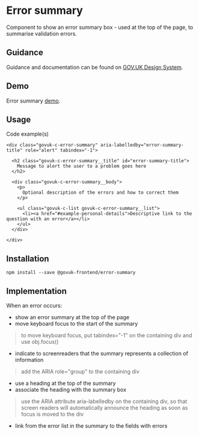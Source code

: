 # Error summary

Component to show an error summary box - used at the top of the page, to summarise validation errors.

## Guidance

Guidance and documentation can be found on [GOV.UK Design System](linkgoeshere).

## Demo

Error summary [demo](http://govuk-frontend.herokuapp.com/components/error-summary/index.html).

## Usage

Code example(s)

```
<div class="govuk-c-error-summary" aria-labelledby="error-summary-title" role="alert" tabindex="-1">

  <h2 class="govuk-c-error-summary__title" id="error-summary-title">
    Message to alert the user to a problem goes here
  </h2>

  <div class="govuk-c-error-summary__body">
    <p>
      Optional description of the errors and how to correct them
    </p>

    <ul class="govuk-c-list govuk-c-error-summary__list">
      <li><a href="#example-personal-details">Descriptive link to the question with an error</a></li>
    </ul>
  </div>

</div>

```



## Installation

```
npm install --save @govuk-frontend/error-summary
```


## Implementation

When an error occurs:

* show an error summary at the top of the page
* move keyboard focus to the start of the summary

> to move keyboard focus, put tabindex="-1" on the containing div and use obj.focus()

* indicate to screenreaders that the summary represents a collection of information

> add the ARIA role="group" to the containing div

* use a heading at the top of the summary
* associate the heading with the summary box

> use the ARIA attribute aria-labelledby on the containing div, so that screen readers will automatically announce the
> heading as soon as focus is moved to the div

* link from the error list in the summary to the fields with errors
